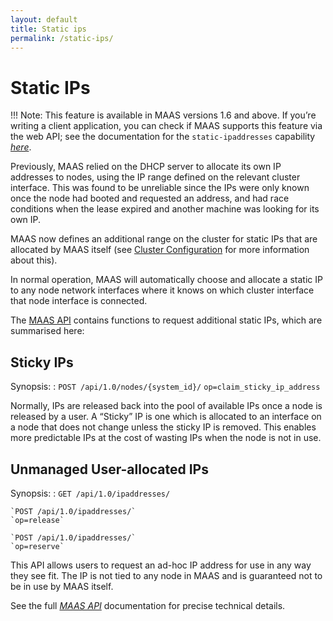 ```yaml
---
layout: default
title: Static ips
permalink: /static-ips/
---
```


# Static IPs


!!! Note: This feature is available in MAAS versions 1.6 and above. If you’re
writing a client application, you can check if MAAS supports this
feature via the web API; see the documentation for the
`static-ipaddresses` capability
[*here*](capabilities.html#cap-static-ipaddresses).

Previously, MAAS relied on the DHCP server to allocate its own IP
addresses to nodes, using the IP range defined on the relevant cluster
interface. This was found to be unreliable since the IPs were only known
once the node had booted and requested an address, and had race
conditions when the lease expired and another machine was looking for
its own IP.

MAAS now defines an additional range on the cluster for static IPs that
are allocated by MAAS itself (see [Cluster
Configuration](cluster-configuration.html) for more information about
this).

In normal operation, MAAS will automatically choose and allocate a
static IP to any node network interfaces where it knows on which cluster
interface that node interface is connected.

The [MAAS API](api.html) contains functions to request additional
static IPs, which are summarised here:

## Sticky IPs

Synopsis:
:   `POST /api/1.0/nodes/{system_id}/`
    `op=claim_sticky_ip_address`

Normally, IPs are released back into the pool of available IPs once a
node is released by a user. A “Sticky” IP is one which is allocated to
an interface on a node that does not change unless the sticky IP is
removed. This enables more predictable IPs at the cost of wasting IPs
when the node is not in use.

## Unmanaged User-allocated IPs

Synopsis:
:   `GET /api/1.0/ipaddresses/`

    `POST /api/1.0/ipaddresses/`
    `op=release`

    `POST /api/1.0/ipaddresses/`
    `op=reserve`

This API allows users to request an ad-hoc IP address for use in any way
they see fit. The IP is not tied to any node in MAAS and is guaranteed
not to be in use by MAAS itself.

See the full [*MAAS API*](api.html) documentation for precise technical
details.
